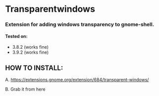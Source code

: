 Transparentwindows
==================

### Extension for adding windows transparency to gnome-shell.


#### Tested on:
* 3.8.2 (works fine)
* 3.9.2 (works fine)

HOW TO INSTALL:
---------------

A. https://extensions.gnome.org/extension/684/transparent-windows/

B. Grab it from here
